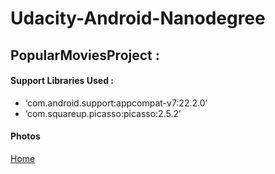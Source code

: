 # Udacity-Android-Nanodegree

## PopularMoviesProject :
#### Support Libraries Used :
- ‘com.android.support:appcompat-v7:22.2.0’
- ‘com.squareup.picasso:picasso:2.5.2’

#### Photos
[Home]()
